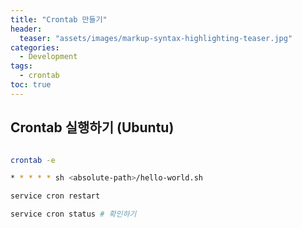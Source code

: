 ```yaml
---
title: "Crontab 만들기"
header:
  teaser: "assets/images/markup-syntax-highlighting-teaser.jpg"
categories:
  - Development
tags:
  - crontab
toc: true
---
```


## Crontab 실행하기 (Ubuntu)

```sh

crontab -e

* * * * * sh <absolute-path>/hello-world.sh

service cron restart

service cron status # 확인하기


```
